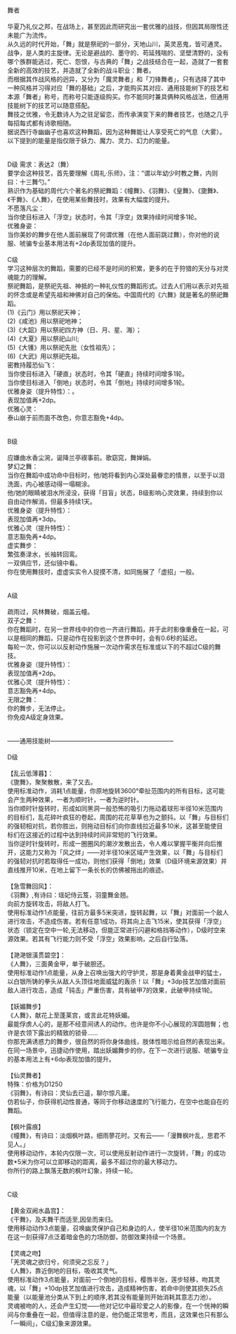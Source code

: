 <title>舞者</title>
<meta name="GENERATOR" content="WinCHM">
<meta http-equiv="Content-Type" content="text/html; charset=gb2312">
<br>舞者 
<br> 
<br>华夏乃礼仪之邦，在战场上，甚至因此而研究出一套优雅的战技，但因其局限性还未能广为流传。 
<br>从久远的时代开始，「舞」就是祭祀的一部分，天地山川，英灵恶鬼，皆可通灵。 
<br>战争，是人类的主旋律。无论是避战的、墨守的、苟延残喘的、坚壁清野的，没有哪个族群能逃过，死亡、怨恨，与古典的「舞」之战技结合在一起，造就了一套套全新的高效的技艺，并造就了全新的战斗职业：舞者。 
<br>而根据其作战风格的迥异，又分为「魔灵舞者」和「刀锋舞者」，只有选择了其中一种风格并习得对应「舞的基础」之后，才能购买其对应、通用技能树下的技艺和本源「舞者」称号，而称号只能逐级购买。你不能同时兼具俩种风格战法，但通用技能树下的技艺可以随意搭配。 
<br>舞技之优雅，令无数诗人为之驻足留恋，而传承演变下来的舞者技艺，也随之几乎每招每式都有诗歌相随。 
<br>据说西行寺幽幽子也喜欢这种舞蹈，因为这种舞能让人享受死亡的气息（大雾）。 
<br>以下提到的能量是指仅限于妖力、魔力、灵力、幻力的能量。 
<br> 
<br> 
<br>D级 需求：表达2（舞） 
<br>要学会这种技艺，首先要理解《周礼·乐师》，注：“谓以年幼少时教之舞，内则曰：十三舞勺。” 
<br>熟识作为基础的周代六个著名的祭祀舞蹈：《幢舞》、《羽舞》、《皇舞》、《旎舞》、《干舞》、《人舞》，在使用某些舞技时，效果有大幅度的提升。 
<br>不愿落凡尘： 
<br>当你使目标进入「浮空」状态时，令其「浮空」效果持续时间增多1轮。 
<br>优雅身姿： 
<br>当你美妙的舞步在他人面前展现了何谓优雅（在他人面前跳过舞），你对他的说服、唬骗专业基本用法有+2dp表现加值的提升。 
<br> 
<br>C级 
<br>学习这种层次的舞蹈，需要的已经不是时间的积累，更多的在于狩猎的天分与对灵魂能力的理解。 
<br>祭祀舞蹈，是祭祀先祖、神抵的一种礼仪性的舞蹈形式。过去人们用以表示对先祖的怀念或是希望先祖和神佛对自己的保佑。中国周代的《六舞》就是著名的祭祀舞蹈。 
<br>(1)《云门》用以祭祀天神； 
<br>(2)《咸池》用以祭祀地神； 
<br>(3)《大韶》用以祭祀四方神（日、月、星、海）； 
<br>(4)《大夏》用以祭祀山川; 
<br>(5)《大镬》用以祭祀先批（女性祖先）； 
<br>(6)《大武》用以祭祀先祖。 
<br>密教持履恐仙飞： 
<br>当你使目标进入「硬直」状态时，令其「硬直」持续时间增多1轮。 
<br>当你使目标进入「倒地」状态时，令其「倒地」持续时间增多1轮。
<br>优雅身姿（提升特性）：。 
<br>表现加值再+2dp。 
<br>优雅心灵： 
<br>泰山崩于前而面不改色，你意志豁免+4dp。 
<br> 
<br> 
<br>B级 
<br> 
<br>应嫌曲水香尘涴，诞降兰亭禊事前。歌窈窕，舞婵娟。 
<br>梦幻之舞： 
<br>当你在舞蹈中成功命中目标时，他/她将看到内心深处最眷恋的情景，以至于以泪洗面，内心被感动得一塌糊涂。 
<br>他/她的眼睛被泪水所浸没，获得「目盲」状态，B级影响心灵效果，持续到你以自由动作解消，但最多持续1天。 
<br>优雅身姿（提升特性）： 
<br>表现加值再+3dp。 
<br>优雅心灵（提升特性）： 
<br>意志豁免再+4dp。
<br>虚实舞步：
<br>繁弦奏渌水，长袖转回鸾。
<br>一双俱应节，还似镜中看。
<br>你在使用舞技时，虚虚实实令人捉摸不清，如同施展了「虚招」一般。
<br> 
<br> 
<br>A级 
<br> 
<br>疏雨过，风林舞破，烟盖云幢。 
<br>双子之舞： 
<br>你在舞蹈时，在另一世界线中的你也一齐进行舞蹈，并于此时影像重叠在一起，可以是相同的舞蹈，只是动作在投影到这个世界中时，会有0.6秒的延迟。 
<br>每轮一次，你可以以反射动作施展一次动作需求在标准或以下的不超过C级的舞技。 
<br>优雅身姿（提升特性）： 
<br>表现加值再+2dp。 
<br>优雅心灵（提升特性）： 
<br>意志豁免再+4dp。 
<br>无限之舞： 
<br>你的舞步，无法停止。 
<br>你免疫A级定身效果。 
<br> 
<br> 
<br>——通用技能树———————————————————— 
<br> 
<br>D级 
<br> 
<br>【乱云低薄暮】： 
<br>《旎舞》，聚聚散散，来了又去。 
<br>使用标准动作，消耗1点能量，你原地旋转3600°牵扯范围内的所有目标，这可能会产生两种效果，一者为顺时针，一者为逆时针。 
<br>当你顺时针旋转时，形成如同黑洞一般恐怖的吸引力拖动着球形半径10米范围内的目标们，乱花碎叶疯狂的卷起，周围的花花草草也为之颤抖。以「舞」与目标们的强韧相对抗，若你胜出，则拖动目标们向你直线拉近最多10米，这甚至能使目标们在这接近的过程中达到持续时间非常短的飞行效果。 
<br>当你逆时针旋转时，形成一圈圈风的潮汐发散出去，令人难以掌握平衡并向后推开，这能力又称为「风之绊」——对半径10米区域产生效果，以「舞」与目标们的强韧对抗时若取得任一成功，则他们获得「倒地」效果（D级环境来源效果）并直线推开10米，在地上留下一条长长的仿佛被拖出的痕迹。 
<br> 
<br>【急雪舞回风】： 
<br>《羽舞》,有诗曰：瑶妃侍云笈，羽童舞金翘。 
<br>向前方旋转攻击，将敌人打飞。 
<br>使用标准动作1点能量，往前方最多5米突进，旋转起舞，以「舞」对面前一个敌人进行攻击，不造成伤害。若有任意1成功，将其向上击飞15米，使其获得「浮空」状态（锁定在空中一轮,无法移动，但能正常进行闪避和格挡等动作），D级时空来源效果。若其有飞行能力则不受「浮空」效果影响，之后自行坠落。 
<br> 
<br>【滟滟银潢贯碧空】： 
<br>《人舞》，三面黄金甲，单于破胆还。 
<br>使用标准动作1点能量，从身上召唤出强大的守护灵，那是身着黄金战甲的猛士，以白银所铸的拳头从敌人头顶往地面威猛的轰杀！以「舞」+3dp技艺加值对面前敌人进行攻击，造成「钝击」严重伤害，具有破甲7的效果，此破甲持续1轮。 
<br> 
<br>【妖媚舞步】 
<br>《人舞》，献花上至蓬莱宫，或言此花特妖媚。 
<br>最能俘虏人心的，是那不经意间诱人的动作。也许是你不小心展现的浑圆翘臀；也许是衣领下露出的精致的锁骨…… 
<br>你那充满诱惑力的舞步，很自然的将你身体曲线，肢体性暗示给自然的表现出来。 
<br>在同一场景中，迅捷动作使用，踏出妖媚舞步的你，在下一次进行说服、唬骗专业的基本用法上有+6dp表现加值的提升。 
<br> 
<br>【仙灵舞者】 
<br>特殊：价格为D1250 
<br>《羽舞》，有诗曰：灵仙去已遥，聊尔惊凡庸。 
<br>仿若仙子，你获得机动性普通，等同于你移动速度的飞行能力，在空中也能自在的舞蹈。 
<br> 
<br>【枫叶露痕】 
<br>《幢舞》，有诗曰：淡烟枫叶路，细雨蓼花时。又有云——「漫舞枫叶乱，思君不见人。」 
<br>使用移动动作，本轮内仅限一次，可以使用反射动作进行一次旋转，「舞」的成功数*5米为你可以立即移动的距离，最多不超过你的最大移动力。 
<br>你所行的路上飘落无数的枫叶幻象，持续一轮。 
<br> 
<br> 
<br>C级 
<br> 
<br>【黄金双阙水晶宫】： 
<br>《干舞》，及夫舞干而适至,因垒而来归。 
<br>使用移动动作3点能量，召唤幽灵保护自己和身边的人，使半径10米范围内的友方在这一刻获得7点泛着暗金色的力场防御，防御效果持续一个场景。 
<br> 
<br>【灵魂之吻】 
<br>「羌灵魂之欲归兮，何须臾之忘反？」 
<br>《人舞》，靠近倒地的目标，吸收其灵气。 
<br>使用标准动作3点能量，对面前一个倒地的目标，樱唇半张，莲步轻移，吻其灵魂，以「舞」+10dp技艺加值进行攻击，造成精神伤害，若命中则使其损失25点能量（以能量池分类从下到上的顺序,若其没有能量则开始消耗其意志力池）。 
<br>灵魂被吻的人，还会产生幻觉——他对记忆中最珍爱之人的影像，在一个恍神的瞬间与你重叠在一起，但值得注意的是，他仍能正常思考，而且，这效果也只有那么「一瞬间」，C级幻象来源效果。
<br> 
<br> 
<br> 
<br>